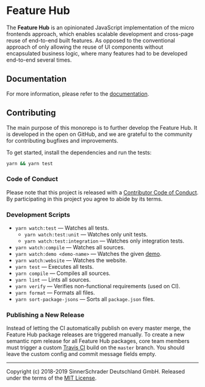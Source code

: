 # Feature Hub

The **Feature Hub** is an opinionated JavaScript implementation of the micro
frontends approach, which enables scalable development and cross-page reuse of
end-to-end built features. As opposed to the conventional approach of only
allowing the reuse of UI components without encapsulated business logic, where
many features had to be developed end-to-end several times.

## Documentation

For more information, please refer to the [documentation][documentation].

## Contributing

The main purpose of this monorepo is to further develop the Feature Hub. It is
developed in the open on GitHub, and we are grateful to the community for
contributing bugfixes and improvements.

To get started, install the dependencies and run the tests:

```sh
yarn && yarn test
```

### Code of Conduct

Please note that this project is released with a [Contributor Code of
Conduct][code-of-conduct]. By participating in this project you agree to abide
by its terms.

### Development Scripts

- `yarn watch:test` — Watches all tests.
  - `yarn watch:test:unit` — Watches only unit tests.
  - `yarn watch:test:integration` — Watches only integration tests.
- `yarn watch:compile` — Watches all sources.
- `yarn watch:demo <demo-name>` — Watches the given
  [demo][demos-package-getting-started].
- `yarn watch:website` — Watches the website.
- `yarn test` — Executes all tests.
- `yarn compile` — Compiles all sources.
- `yarn lint` — Lints all sources.
- `yarn verify` — Verifies non-functional requirements (used on CI).
- `yarn format` — Formats all files.
- `yarn sort-package-jsons` — Sorts all `package.json` files.

### Publishing a New Release

Instead of letting the CI automatically publish on every master merge, the
Feature Hub package releases are triggered manually. To create a new semantic
npm release for all Feature Hub packages, core team members must trigger a
custom [Travis CI][travis-ci] build on the `master` branch. You should leave the
custom config and commit message fields empty.

---

Copyright (c) 2018-2019 SinnerSchrader Deutschland GmbH. Released under the
terms of the [MIT License][license].

[code-of-conduct]:
  https://github.com/sinnerschrader/feature-hub/blob/master/CODE_OF_CONDUCT.md
[demos-package-getting-started]:
  https://github.com/sinnerschrader/feature-hub/tree/master/packages/demos#getting-started
[documentation]: https://feature-hub.io/docs/getting-started/introduction.html
[license]: https://github.com/sinnerschrader/feature-hub/blob/master/LICENSE
[travis-ci]: https://travis-ci.com/sinnerschrader/feature-hub
